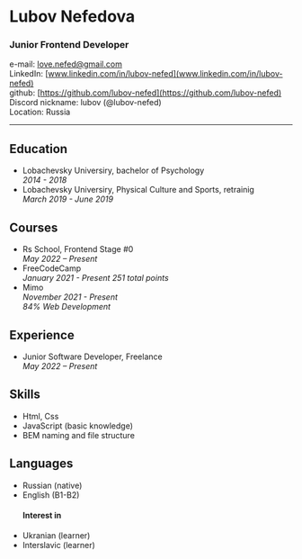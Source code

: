 
# Lubov Nefedova 
### Junior Frontend Developer
  

e-mail: [love.nefed@gmail.com](love.nefed@gmail.com)  
LinkedIn: [www.linkedin.com/in/lubov-nefed](www.linkedin.com/in/lubov-nefed)  
github: [https://github.com/lubov-nefed](https://github.com/lubov-nefed)  
Discord nickname: lubov (@lubov-nefed)  
Location: Russia  
  
---
## Education
- Lobachevsky Universiry, bachelor of Psychology  
*2014 - 2018*
- Lobachevsky Universiry, Physical Culture and Sports, retrainig  
*March 2019 - June 2019*

## Courses
- Rs School, Frontend Stage #0  
*May 2022 – Present*
- FreeCodeCamp  
*January 2021 - Present* 
*251 total points*  
- Mimo  
*November 2021 - Present*  
*84% Web Development*  

## Experience

- Junior Software Developer, Freelance  
*May 2022 – Present*

## Skills
- Html, Css
- JavaScript (basic knowledge)
- BEM naming and file structure

## Languages
- Russian (native)
- English (B1-B2)
  #### Interest in
- Ukranian (learner)
- Interslavic (learner)